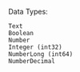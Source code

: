 Data Types:

    Text
    Boolean
    Number
    Integer (int32)
    NumberLong (int64)
    NumberDecimal 